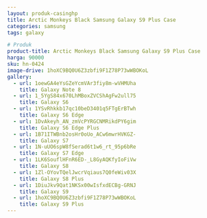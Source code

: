 ```yaml
---
layout: produk-casinghp
title: Arctic Monkeys Black Samsung Galaxy S9 Plus Case
categories: samsung
tags: galaxy

# Produk
product-title: Arctic Monkeys Black Samsung Galaxy S9 Plus Case
harga: 90000
sku: hn-0424
image-drive: 1hoXC9BQ0U6Z3zbfi9F1Z78P73wWBOKoL
gallery:
  - url: 1oewGA4eYsGZeYcmVAr3fiy8m-wVHMUha
    title: Galaxy Note 8
  - url: 1_5YgS84x670LhMBoxZVCShAgFw2ull75
    title: Galaxy S6
  - url: 1YSvRhkkb17qc10beD3401q5FTgErBTwh
    title: Galaxy S6 Edge
  - url: 1DvAkeyh_AN_zmVcPYRGCNMRikdPY6gim
    title: Galaxy S6 Edge Plus
  - url: 1B71ITWBnb2osHr0oUo_ACw6mwrHVKGZ-
    title: Galaxy S7
  - url: 1N-uUO6spW8fSerad6t1w6_rt_95p6bRe
    title: Galaxy S7 Edge
  - url: 1LK6SouflHFnR6ED-_L8GyAQKfyIoFiVw
    title: Galaxy S8
  - url: 1Zl-OYovTQelJwcrVqiaus7Q0feWiv03X
    title: Galaxy S8 Plus
  - url: 1DiuJkv9Qat1NKSx00wIsfxdECBg-GRNJ
    title: Galaxy S9
  - url: 1hoXC9BQ0U6Z3zbfi9F1Z78P73wWBOKoL
    title: Galaxy S9 Plus
---
```

